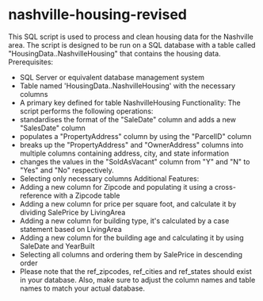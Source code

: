 # nashville-housing-revised
This SQL script is used to process and clean housing data for the Nashville area. The script is designed to be run on a SQL database with a table called "HousingData..NashvilleHousing" that contains the housing data.
Prerequisites: 
* SQL Server or equivalent database management system
* Table named 'HousingData..NashvilleHousing' with the necessary columns
* A primary key defined for table NashvilleHousing
Functionality: 
The script performs the following operations:
* standardises the format of the "SaleDate" column and adds a new "SalesDate" column
* populates a "PropertyAddress" column by using the "ParcelID" column
* breaks up the "PropertyAddress" and "OwnerAddress" columns into multiple columns containing address, city, and state information
* changes the values in the "SoldAsVacant" column from "Y" and "N" to "Yes" and "No" respectively.
* Selecting only necessary columns
Additional Features: 
* Adding a new column for Zipcode and populating it using a cross-reference with a Zipcode table
* Adding a new column for price per square foot, and calculate it by dividing SalePrice by LivingArea
* Adding a new column for building type, it's calculated by a case statement based on LivingArea
* Adding a new column for the building age and calculating it by using SaleDate and YearBuilt
* Selecting all columns and ordering them by SalePrice in descending order
* Please note that the ref_zipcodes, ref_cities and ref_states should exist in your database. Also, make sure to adjust the column names and table names to match your actual database.

